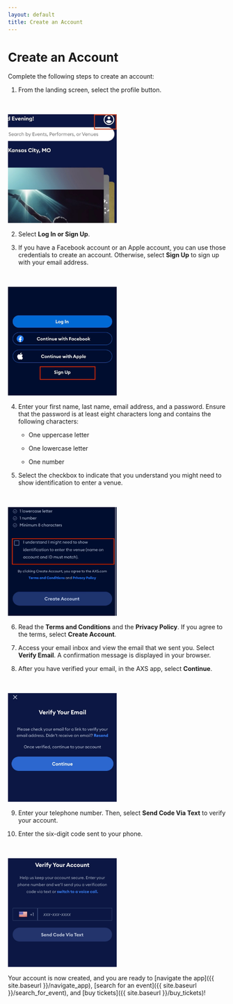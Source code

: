 ```yaml
---
layout: default
title: Create an Account
---
```


# Create an Account

Complete the following steps to create an account:

1. From the landing screen, select the profile button.
<br />
<br />
<img src="create_an_account_step_1.jpg"
  alt="Step 1"  width="250"/>

2. Select **Log In or Sign Up**.

3. If you have a Facebook account or an Apple account, you can use those credentials to create an account. Otherwise, select **Sign Up** to sign up with your email address.
<br />
<br />
<img src="create_an_account_step_3.jpg"
  alt="Step 3"  width="250"/>

4. Enter your first name, last name, email address, and a password. Ensure that the password is at least eight characters long and contains the following characters:
   
   - One uppercase letter
   
   - One lowercase letter
   
   - One number

5. Select the checkbox to indicate that you understand you might need to show identification to enter a venue.
<br />
<br />
<img src="create_an_account_step_5.jpg"
  alt="Step 5"  width="250"/>

6. Read the **Terms and Conditions** and the **Privacy Policy**. If you agree to the terms, select **Create Account**.

7. Access your email inbox and view the email that we sent you. Select **Verify Email**. A confirmation message is displayed in your browser.

8. After you have verified your email, in the AXS app, select **Continue**.
<br />
<br />
<img src="create_an_account_step_8.jpg"
  alt="Step 8"  width="250"/>

9. Enter your telephone number. Then, select **Send Code Via Text** to verify your account.

10. Enter the six-digit code sent to your phone.
<br />
<br />
<img src="create_an_account_step_10.jpg"
  alt="Step 10"  width="250"/>


Your account is now created, and you are ready to [navigate the app]({{ site.baseurl }}/navigate_app), [search for an event]({{ site.baseurl }}/search_for_event), and [buy tickets]({{ site.baseurl }}/buy_tickets)!